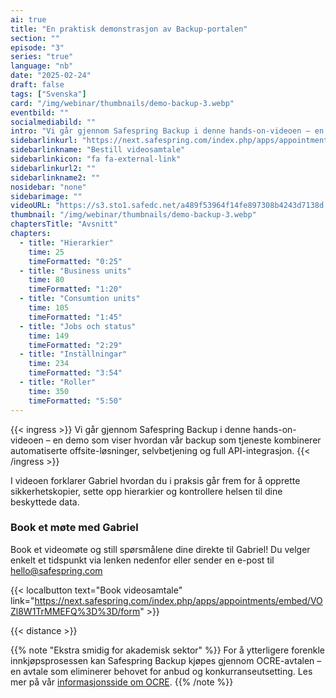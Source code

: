 ```yaml
---
ai: true
title: "En praktisk demonstrasjon av Backup-portalen"
section: ""
episode: "3"
series: "true"
language: "nb"
date: "2025-02-24"
draft: false
tags: ["Svenska"]
card: "/img/webinar/thumbnails/demo-backup-3.webp"
eventbild: ""
socialmediabild: ""
intro: "Vi går gjennom Safespring Backup i denne hands-on-videoen – en demo som viser vår backup som en tjeneste"
sidebarlinkurl: "https://next.safespring.com/index.php/apps/appointments/embed/VOZl8W1TrMMEFQ%3D%3D/form"
sidebarlinkname: "Bestill videosamtale"
sidebarlinkicon: "fa fa-external-link"
sidebarlinkurl2: ""
sidebarlinkname2: ""
nosidebar: "none"
sidebarimage: ""
videoURL: "https://s3.sto1.safedc.net/a489f53964f14fe897308b4243d7138d:processedvideos/demo-backup-3/master.m3u8"
thumbnail: "/img/webinar/thumbnails/demo-backup-3.webp"
chaptersTitle: "Avsnitt"
chapters:
  - title: "Hierarkier"
    time: 25
    timeFormatted: "0:25"
  - title: "Business units"
    time: 80
    timeFormatted: "1:20"
  - title: "Consumtion units"
    time: 105
    timeFormatted: "1:45"
  - title: "Jobs och status"
    time: 149
    timeFormatted: "2:29"
  - title: "Inställningar"
    time: 234
    timeFormatted: "3:54"
  - title: "Roller"
    time: 350
    timeFormatted: "5:50"
---
```


{{< ingress >}}
Vi går gjennom Safespring Backup i denne hands-on-videoen – en demo som viser hvordan vår backup som tjeneste kombinerer automatiserte offsite-løsninger, selvbetjening og full API-integrasjon.
{{< /ingress >}}

I videoen forklarer Gabriel hvordan du i praksis går frem for å opprette sikkerhetskopier, sette opp hierarkier og kontrollere helsen til dine beskyttede data.

### Book et møte med Gabriel

Book et videomøte og still spørsmålene dine direkte til Gabriel! Du velger enkelt et tidspunkt via lenken nedenfor eller sender en e-post til hello@safespring.com

{{< localbutton text="Book videosamtale" link="https://next.safespring.com/index.php/apps/appointments/embed/VOZl8W1TrMMEFQ%3D%3D/form" >}}

{{< distance >}}

{{% note "Ekstra smidig for akademisk sektor" %}}
For å ytterligere forenkle innkjøpsprosessen kan Safespring Backup kjøpes gjennom OCRE-avtalen – en avtale som eliminerer behovet for anbud og konkurranseutsetting. Les mer på vår [informasjonsside om OCRE](/branscher/utbildning-forskning/).
{{% /note %}}
